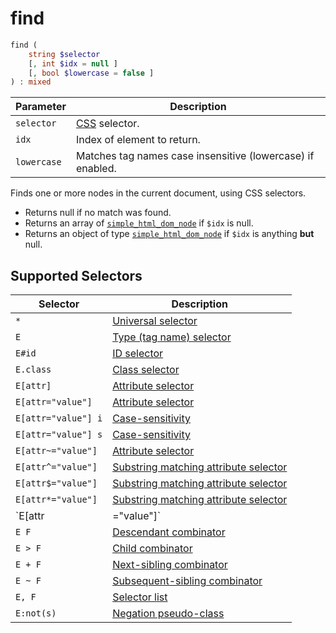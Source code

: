 # find

```php
find (
    string $selector
    [, int $idx = null ]
    [, bool $lowercase = false ]
) : mixed
```

| Parameter     | Description
| ---------     | -----------
| `selector`    | [CSS](https://www.w3.org/TR/selectors/) selector.
| `idx`         | Index of element to return.
| `lowercase`   | Matches tag names case insensitive (lowercase) if enabled.

Finds one or more nodes in the current document, using CSS selectors.

* Returns null if no match was found.
* Returns an array of [`simple_html_dom_node`](../simple_html_dom_node/) if `$idx` is null.
* Returns an object of type [`simple_html_dom_node`](../simple_html_dom_node/) if `$idx` is anything __but__ null.

## Supported Selectors

| Selector              | Description
| ---------             | -----------
| `*`                   | [Universal selector](https://www.w3.org/TR/selectors/#the-universal-selector)
| `E`                   | [Type (tag name) selector](https://www.w3.org/TR/selectors/#type-selectors)
| `E#id`                | [ID selector](https://www.w3.org/TR/selectors/#id-selectors)
| `E.class`             | [Class selector](https://www.w3.org/TR/selectors/#class-html)
| `E[attr]`             | [Attribute selector](https://www.w3.org/TR/selectors/#attribute-selectors)
| `E[attr="value"]`     | [Attribute selector](https://www.w3.org/TR/selectors/#attribute-selectors)
| `E[attr="value"] i`   | [Case-sensitivity](https://www.w3.org/TR/selectors/#attribute-case)
| `E[attr="value"] s`   | [Case-sensitivity](https://www.w3.org/TR/selectors/#attribute-case)
| `E[attr~="value"]`    | [Attribute selector](https://www.w3.org/TR/selectors/#attribute-selectors)
| `E[attr^="value"]`    | [Substring matching attribute selector](https://www.w3.org/TR/selectors/#attribute-substrings)
| `E[attr$="value"]`    | [Substring matching attribute selector](https://www.w3.org/TR/selectors/#attribute-substrings)
| `E[attr*="value"]`    | [Substring matching attribute selector](https://www.w3.org/TR/selectors/#attribute-substrings)
| `E[attr|="value"]`    | [Attribute selector](https://www.w3.org/TR/selectors/#attribute-selectors)
| `E F`                 | [Descendant combinator](https://www.w3.org/TR/selectors/#descendant-combinators)
| `E > F`               | [Child combinator](https://www.w3.org/TR/selectors/#child-combinators)
| `E + F`               | [Next-sibling combinator](https://www.w3.org/TR/selectors/#adjacent-sibling-combinators)
| `E ~ F`               | [Subsequent-sibling combinator](https://www.w3.org/TR/selectors/#general-sibling-combinators)
| `E, F`                | [Selector list](https://www.w3.org/TR/selectors/#selector-list)
| `E:not(s)`            | [Negation pseudo-class](https://www.w3.org/TR/selectors-3/#negation)